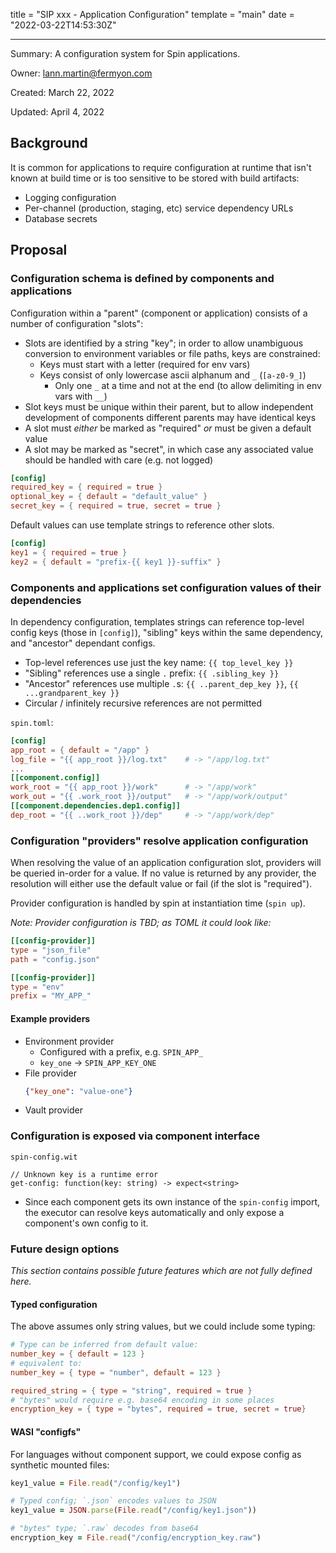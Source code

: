 title = "SIP xxx - Application Configuration"
template = "main"
date = "2022-03-22T14:53:30Z"

---

Summary: A configuration system for Spin applications.

Owner: lann.martin@fermyon.com

Created: March 22, 2022

Updated: April 4, 2022

## Background

It is common for applications to require configuration at runtime that isn't known at build time or is too sensitive to be stored with build artifacts:

- Logging configuration
- Per-channel (production, staging, etc) service dependency URLs
- Database secrets

## Proposal

### Configuration schema is defined by components and applications

Configuration within a "parent" (component or application) consists of a number of configuration "slots":
- Slots are identified by a string "key"; in order to allow unambiguous conversion to environment variables or file paths, keys are constrained:
  - Keys must start with a letter (required for env vars)
  - Keys consist of only lowercase ascii alphanum and `_` (`[a-z0-9_]`)
    - Only one `_` at a time and not at the end (to allow delimiting in env vars with `__`)
- Slot keys must be unique within their parent, but to allow independent development of components different parents may have identical keys
- A slot must _either_ be marked as "required" _or_ must be given a default value
- A slot may be marked as "secret", in which case any associated value should be handled with care (e.g. not logged)

```toml
[config]
required_key = { required = true }
optional_key = { default = "default_value" }
secret_key = { required = true, secret = true }
```

Default values can use template strings to reference other slots.
```toml
[config]
key1 = { required = true }
key2 = { default = "prefix-{{ key1 }}-suffix" }
```

### Components and applications set configuration values of their dependencies

In dependency configuration, templates strings can reference top-level config keys (those in `[config]`), "sibling" keys within the same dependency, and "ancestor" dependant configs.

- Top-level references use just the key name: `{{ top_level_key }}`
- "Sibling" references use a single `.` prefix: `{{ .sibling_key }}`
- "Ancestor" references use multiple `.`s: `{{ ..parent_dep_key }}`, `{{ ...grandparent_key }}`
- Circular / infinitely recursive references are not permitted

`spin.toml`:
```toml
[config]
app_root = { default = "/app" }
log_file = "{{ app_root }}/log.txt"    # -> "/app/log.txt"
...
[[component.config]]
work_root = "{{ app_root }}/work"      # -> "/app/work"
work_out = "{{ .work_root }}/output"   # -> "/app/work/output"
[[component.dependencies.dep1.config]]
dep_root = "{{ ..work_root }}/dep"     # -> "/app/work/dep"
```

### Configuration "providers" resolve application configuration

When resolving the value of an application configuration slot, providers will be queried in-order for a value. If no value is returned by any provider, the resolution will either use the default value or fail (if the slot is "required").

Provider configuration is handled by spin at instantiation time (`spin up`).

_Note: Provider configuration is TBD; as TOML it could look like:_

```toml
[[config-provider]]
type = "json_file"
path = "config.json"

[[config-provider]]
type = "env"
prefix = "MY_APP_"
```

#### Example providers

- Environment provider
  - Configured with a prefix, e.g. `SPIN_APP_`
  - `key_one` -> `SPIN_APP_KEY_ONE`
- File provider
  ```json
  {"key_one": "value-one"}
  ```
- Vault provider

### Configuration is exposed via component interface

`spin-config.wit`
```
// Unknown key is a runtime error
get-config: function(key: string) -> expect<string>
```
- Since each component gets its own instance of the `spin-config` import, the executor can resolve keys automatically and only expose a component's own config to it.

### Future design options

_This section contains possible future features which are not fully defined here._

#### Typed configuration

The above assumes only string values, but we could include some typing:
```toml
# Type can be inferred from default value:
number_key = { default = 123 }
# equivalent to:
number_key = { type = "number", default = 123 }

required_string = { type = "string", required = true }
# "bytes" would require e.g. base64 encoding in some places
encryption_key = { type = "bytes", required = true, secret = true}
```

#### WASI "configfs"

For languages without component support, we could expose config as synthetic mounted files:

```ruby
key1_value = File.read("/config/key1")

# Typed config; `.json` encodes values to JSON
key1_value = JSON.parse(File.read("/config/key1.json"))

# "bytes" type; `.raw` decodes from base64
encryption_key = File.read("/config/encryption_key.raw")
```
  